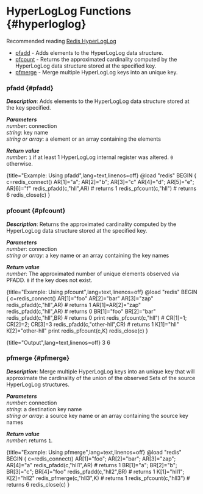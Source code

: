 # HyperLogLog Functions {#hyperloglog}
Recommended reading [Redis HyperLogLog](http://redis.io/commands/pfadd)

* [pfadd](#pfadd) - Adds elements to the HyperLogLog data structure.
* [pfcount](#pfcount) - Returns the approximated cardinality computed by the HyperLogLog data structure stored at the specified key.
* [pfmerge](#pfmerge) - Merge multiple HyperLogLog keys into an unique key.

### pfadd {#pfadd}
_**Description**_: Adds elements to the HyperLogLog data structure stored at the key specified.

_**Parameters**_   
*number*: connection    
*string*: key name    
*string or array*: a element or an array containing the elements

_**Return value**_    
*number*: `1` if at least 1 HyperLogLog internal register was altered. `0` otherwise.

{title="Example: Using pfadd",lang=text,linenos=off}
    @load "redis"
    BEGIN {
      c=redis_connect()
      AR[1]="a"; AR[2]="b"; AR[3]="c"
      AR[4]="d"; AR[5]="e"; AR[6]="f"
      redis_pfadd(c,"hll",AR) # returns 1
      redis_pfcount(c,"hll")  # returns 6
      redis_close(c)
    }

### pfcount {#pfcount}
_**Description**_: Returns the approximated cardinality computed by the HyperLogLog data structure stored at the specified key.

_**Parameters**_   
*number*: connection    
*string or array*: a key name or an array containing the key names    

_**Return value**_    
*number*: The approximated number of unique elements observed via PFADD. `0` if the key does not exist.

{title="Example: Using pfcount",lang=text,linenos=off}
    @load "redis"
    BEGIN {
      c=redis_connect()
      AR[1]="foo"
      AR[2]="bar"
      AR[3]="zap"
      redis_pfadd(c,"hll",AR) # returns 1
      AR[1]=AR[2]="zap"
      redis_pfadd(c,"hll",AR) # returns 0
      BR[1]="foo"
      BR[2]="bar"
      redis_pfadd(c,"hll",BR) # returns 0
      print redis_pfcount(c,"hll")
      #
      CR[1]=1; CR[2]=2; CR[3]=3
      redis_pfadd(c,"other-hll",CR) # returns 1
      K[1]="hll"
      K[2]="other-hll"
      print redis_pfcount(c,K)
      redis_close(c)
    }

{title="Output",lang=text,linenos=off}
    3
    6

### pfmerge {#pfmerge}
_**Description**_: Merge multiple HyperLogLog keys into an unique key that will approximate the cardinality of the union of the observed Sets of the source HyperLogLog structures.

_**Parameters**_    
*number*: connection    
*string*: a destination key name    
*string or array*: a source key name or an array containing the source key names

_**Return value**_    
*number*: returns `1`.

{title="Example: Using pfmerge",lang=text,linenos=off}
    @load "redis"
    BEGIN {
      c=redis_connect()
      AR[1]="foo"; AR[2]="bar"; AR[3]="zap"; AR[4]="a"
      redis_pfadd(c,"hll1",AR) # returns 1
      BR[1]="a"; BR[2]="b"; BR[3]="c"; BR[4]="foo"
      redis_pfadd(c,"hll2",BR) # returns 1
      K[1]="hll1"; K[2]="hll2"
      redis_pfmerge(c,"hll3",K) # returns 1
      redis_pfcount(c,"hll3") # returns 6
      redis_close(c)
    }

